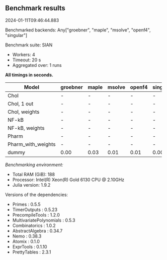## Benchmark results

2024-01-11T09:46:44.883

Benchmarked backends: Any["groebner", "maple", "msolve", "openf4", "singular"]

Benchmark suite: SIAN

- Workers: 4
- Timeout: 20 s
- Aggregated over: 1 runs

**All timings in seconds.**

|Model|groebner|maple|msolve|openf4|singular|
|-----|---|---|---|---|---|
|Chol| - | - | - | - | - |
|Chol, 1 out| - | - | - | - | - |
|Chol, weights| - | - | - | - | - |
|NF-kB| - | - | - | - | - |
|NF-kB, weights| - | - | - | - | - |
|Pharm| - | - | - | - | - |
|Pharm_with_weights| - | - | - | - | - |
|dummy|0.00|0.03|0.01|0.01|0.00|

*Benchmarking environment:*

* Total RAM (GiB): 188
* Processor: Intel(R) Xeon(R) Gold 6130 CPU @ 2.10GHz
* Julia version: 1.9.2

Versions of the dependencies:

* Primes : 0.5.5
* TimerOutputs : 0.5.23
* PrecompileTools : 1.2.0
* MultivariatePolynomials : 0.5.3
* Combinatorics : 1.0.2
* AbstractAlgebra : 0.34.7
* Nemo : 0.38.3
* Atomix : 0.1.0
* ExprTools : 0.1.10
* PrettyTables : 2.3.1
